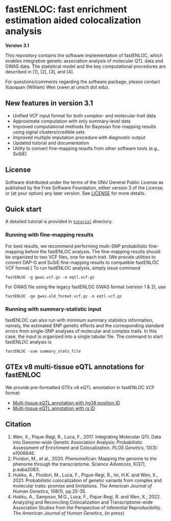 # fastENLOC: fast enrichment estimation aided colocalization analysis

**Version 3.1** 


This repository contains the software implementation of fastENLOC, which enables integrative genetic association analysis of molecular QTL data and GWAS data. The statistical model and the key computational procedures are described in \[1\], \[2\], \[3\], and \[4\].

For questions/comments regarding the software package, please contact Xiaoquan (William) Wen (xwen at umich dot edu).


## New features in version 3.1

- Unified VCF input format for both complex- and molecular-trait data
- Approximate computation with only summary-level data
- Improved computational methods for Bayesian fine-mapping results using signal clusters/credible sets
- Improved multiple imputation procedure with diagnostic output 
- Updated tutorial and documentation
- Utility to convert fine-mapping results from other software tools (e.g., SuSiE)

## License

Software distributed under the terms of the GNU General Public License as published by the Free Software Foundation, either version 3 of the License, or (at your option) any later version. See [LICENSE](http://www.gnu.org/licenses/gpl-3.0.en.html) for more details.


## Quick start

A detailed tutorial is provided in [``tutorial``](https://github.com/xqwen/fastenloc/tree/master/tutorial/) directory.


### Running with fine-mapping results

For best results, we recommend performing multi-SNP probabilistic fine-mapping before the fastENLOC analysis.
The fine-mapping results should be organized to two VCF files, one for each trait. (We provide utilities to convert DAP-G and SuSiE fine-mapping results to compatible fastENLOC VCF format.) 
To run fastENLOC analysis, simply issue command
```
fastENLOC -g gwas.vcf.gz -e eqtl.vcf.gz 
```
For GWAS file using the legacy fastENLOC GWAS format (version 1 & 2), use 
```
fastENLOC -go gwas.old_format.vcf.gz -e eqtl.vcf.gz
```


### Running with summary-statistic input

fastENLOC can also run with minimum summary statistics information, namely, the estimated SNP genetic effects and the corresponding standard errors from single-SNP analyses of molecular and complex traits. 
In this case, the input is organized into a single tabular file. The command to start fastENLOC analysis is 
```
fastENLOC -sum summary_stats_file
```


## GTEx v8 multi-tissue eQTL annotations for fastENLOC

We provide pre-formatted GTEx v8 eQTL annotation in fastENLOC VCF format:

+  [Multi-tissue eQTL annotation with hg38 position ID](https://drive.google.com/open?id=1kfH_CffxyCtZcx3z7k63rIARNidLv1_P)
+  [Multi-tissue eQTL annotation with rs ID](https://drive.google.com/open?id=1rSaHenk8xOFtQo7VuDZevRkjUz6iwuj0)


## Citation

1. Wen, X., Pique-Regi, R., Luca, F., 2017. Integrating Molecular QTL Data into Genome-wide Genetic Association Analysis: Probabilistic Assessment of Enrichment and Colocalization. *PLOS Genetics*, 13(3): e1006646.
2. Pividori, M., et al., 2020. PhenomeXcan: Mapping the genome to the phenome through the transcriptome. *Science Advances*, 6(37), p.eaba2083.
3. Hukku, A., Pividori, M., Luca, F., Pique-Regi, R., Im, H.K. and Wen, X., 2021. Probabilistic colocalization of genetic variants from complex and molecular traits: promise and limitations. *The American Journal of Human Genetics*, 108(1), pp.25-35.
4. Hukku, A., Sampson, M.G., Luca, F., Pique-Regi, R. and Wen, X., 2022. Analyzing and Reconciling Colocalization and Transcriptome-wide Association Studies from the Perspective of Inferential Reproducibility.  *The American Journal of Human Genetics*, (in press)